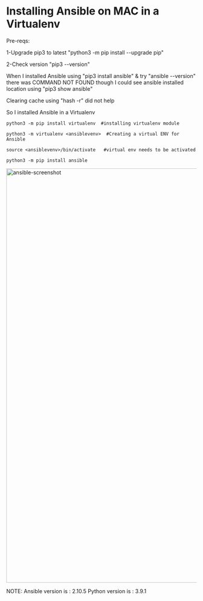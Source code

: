 # Installing Ansible on MAC in a Virtualenv


Pre-reqs:

1-Upgrade pip3 to latest "python3 -m pip install --upgrade pip"

2-Check version "pip3 --version"

When I installed Ansible using "pip3 install ansible" & try "ansible --version" there was COMMAND NOT FOUND
though I could see ansible installed location using "pip3 show ansible"

Clearing cache using "hash -r" did not help

So I installed Ansible in a Virtualenv

```
python3 -m pip install virtualenv  #installing virtualenv module

python3 -m virtualenv <ansiblevenv>  #Creating a virtual ENV for Ansible

source <ansiblevenv>/bin/activate   #virtual env needs to be activated

python3 -m pip install ansible

```

<img width="1095" alt="ansible-screenshot" src="https://user-images.githubusercontent.com/16725668/106321255-df547480-6228-11eb-974c-928b0c75ad4c.png">


NOTE: 
Ansible version is : 2.10.5
Python version is : 3.9.1




